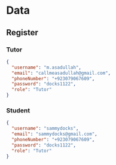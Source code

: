 # Data

## Register

### Tutor

```json
{
  "username": "m.asadullah",
  "email": "callmeasadullah@gmail.com",
  "phoneNumber": "+923079067609",
  "password": "docks1122",
  "role": "Tutor"
}
```

### Student

```json
{
  "username": "sammydocks",
  "email": "sammydocks@gmail.com",
  "phoneNumber": "+923079067609",
  "password": "docks1122",
  "role": "Tutor"
}
```
